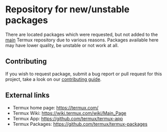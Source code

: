 # Repository for new/unstable packages

There are located packages which were requested, but not added to the [main](https://github.com/termux/termux-packages) Termux repository due to various reasons. Packages available here may have lower quality, be unstable or not work at all.

## Contributing

If you wish to request package, submit a bug report or pull request for this project, take a look on our [contributing guide](./CONTRIBUTING.md).

## External links

* Termux home page: https://termux.com/
* Termux Wiki: https://wiki.termux.com/wiki/Main_Page
* Termux App: https://github.com/termux/termux-app
* Termux Packages: https://github.com/termux/termux-packages
